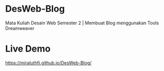 # DesWeb-Blog
Mata Kuliah Desain Web Semester 2 | Membuat Blog menggunakan Tools Dreamweaver

# Live Demo
 https://miraluthfi.github.io/DesWeb-Blog/
